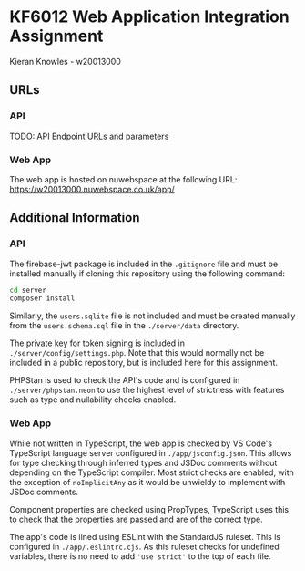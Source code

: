 # KF6012 Web Application Integration Assignment
Kieran Knowles - w20013000

## URLs

### API
TODO: API Endpoint URLs and parameters

### Web App
The web app is hosted on nuwebspace at the following URL:
https://w20013000.nuwebspace.co.uk/app/

## Additional Information

### API
The firebase-jwt package is included in the `.gitignore` file and must be installed manually if cloning this repository
using the following command:
```bash
cd server
composer install
```

Similarly, the `users.sqlite` file is not included and must be created manually from the `users.schema.sql` file in the
`./server/data` directory.

The private key for token signing is included in `./server/config/settings.php`. Note that this would normally not
be included in a public repository, but is included here for this assignment.

PHPStan is used to check the API's code and is configured in `./server/phpstan.neon`
to use the highest level of strictness with features such as type and nullability checks enabled.

### Web App
While not written in TypeScript, the web app is checked by VS Code's TypeScript language server configured in
`./app/jsconfig.json`. This allows for type checking through inferred types and JSDoc comments without depending on
the TypeScript compiler. Most strict checks are enabled, with the exception of `noImplicitAny` as it would be unwieldy to implement with JSDoc comments.

Component properties are checked using PropTypes, TypeScript uses this to
check that the properties are passed and are of the correct type.

The app's code is lined using ESLint with the StandardJS ruleset. This is configured in `./app/.eslintrc.cjs`.
As this ruleset checks for undefined variables, there is no need to add `'use strict'` to the top of each file.
